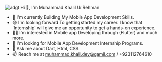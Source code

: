 ![adgt](https://github.com/Khalil-Flutter/Khalil-Flutter/assets/139328349/7f3c37fd-e1fd-4945-a2a1-36f3973411c0)
                                              Hi 👋, I'm Muhammad Khalil Ur Rehman
- 🌱 I'm currently Building My Mobile App Development Skills.
- 😄 I'm looking forward To getting started my career. I know that 'Internship' will give me an opportunity to get a hands-on experience.
- 👨‍💻 I'm interested in Mobile app Developing through (Flutter) and much more.
- 👀 I'm looking for Mobile App Development Internship Programs.
- 💬 Ask me about Dart, Html, CSS.
- 📫 Reach me at muhammad.khalil.dev@gamil.com / +923112764610
  
